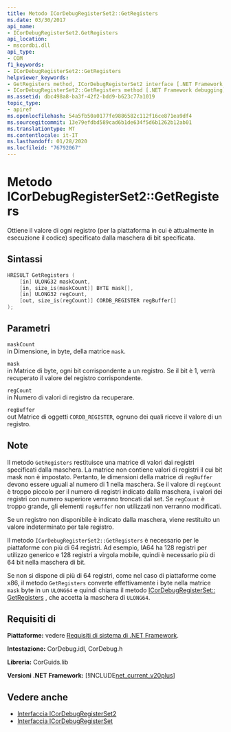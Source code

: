```yaml
---
title: Metodo ICorDebugRegisterSet2::GetRegisters
ms.date: 03/30/2017
api_name:
- ICorDebugRegisterSet2.GetRegisters
api_location:
- mscordbi.dll
api_type:
- COM
f1_keywords:
- ICorDebugRegisterSet2::GetRegisters
helpviewer_keywords:
- GetRegisters method, ICorDebugRegisterSet2 interface [.NET Framework debugging]
- ICorDebugRegisterSet2::GetRegisters method [.NET Framework debugging]
ms.assetid: dbc498a8-ba3f-42f2-bdd9-b623c77a1019
topic_type:
- apiref
ms.openlocfilehash: 54a5fb50a0177fe9886582c112f16ce871ea9df4
ms.sourcegitcommit: 13e79efdbd589cad6b1de634f5d6b1262b12ab01
ms.translationtype: MT
ms.contentlocale: it-IT
ms.lasthandoff: 01/28/2020
ms.locfileid: "76792067"
---
```

# <a name="icordebugregisterset2getregisters-method"></a>Metodo ICorDebugRegisterSet2::GetRegisters
Ottiene il valore di ogni registro (per la piattaforma in cui è attualmente in esecuzione il codice) specificato dalla maschera di bit specificata.  
  
## <a name="syntax"></a>Sintassi  
  
```cpp  
HRESULT GetRegisters (  
    [in] ULONG32 maskCount,  
    [in, size_is(maskCount)] BYTE mask[],  
    [in] ULONG32 regCount,  
    [out, size_is(regCount)] CORDB_REGISTER regBuffer[]  
);  
```  
  
## <a name="parameters"></a>Parametri  
 `maskCount`  
 in Dimensione, in byte, della matrice `mask`.  
  
 `mask`  
 in Matrice di byte, ogni bit corrispondente a un registro. Se il bit è 1, verrà recuperato il valore del registro corrispondente.  
  
 `regCount`  
 in Numero di valori di registro da recuperare.  
  
 `regBuffer`  
 out Matrice di oggetti `CORDB_REGISTER`, ognuno dei quali riceve il valore di un registro.  
  
## <a name="remarks"></a>Note  
 Il metodo `GetRegisters` restituisce una matrice di valori dai registri specificati dalla maschera. La matrice non contiene valori di registri il cui bit mask non è impostato. Pertanto, le dimensioni della matrice di `regBuffer` devono essere uguali al numero di 1 nella maschera. Se il valore di `regCount` è troppo piccolo per il numero di registri indicato dalla maschera, i valori dei registri con numero superiore verranno troncati dal set. Se `regCount` è troppo grande, gli elementi `regBuffer` non utilizzati non verranno modificati.  
  
 Se un registro non disponibile è indicato dalla maschera, viene restituito un valore indeterminato per tale registro.  
  
 Il metodo `ICorDebugRegisterSet2::GetRegisters` è necessario per le piattaforme con più di 64 registri. Ad esempio, IA64 ha 128 registri per utilizzo generico e 128 registri a virgola mobile, quindi è necessario più di 64 bit nella maschera di bit.  
  
 Se non si dispone di più di 64 registri, come nel caso di piattaforme come x86, il metodo `GetRegisters` converte effettivamente i byte nella matrice `mask` byte in un `ULONG64` e quindi chiama il metodo [ICorDebugRegisterSet:: GetRegisters](icordebugregisterset-getregisters-method.md) , che accetta la maschera di `ULONG64`.  
  
## <a name="requirements"></a>Requisiti di  
 **Piattaforme:** vedere [Requisiti di sistema di .NET Framework](../../../../docs/framework/get-started/system-requirements.md).  
  
 **Intestazione:** CorDebug.idl, CorDebug.h  
  
 **Libreria:** CorGuids.lib  
  
 **Versioni .NET Framework:** [!INCLUDE[net_current_v20plus](../../../../includes/net-current-v20plus-md.md)]  
  
## <a name="see-also"></a>Vedere anche

- [Interfaccia ICorDebugRegisterSet2](icordebugregisterset2-interface.md)
- [Interfaccia ICorDebugRegisterSet](icordebugregisterset-interface.md)
